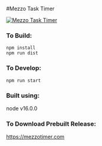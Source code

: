 #Mezzo Task Timer

[![Mezzo Task Timer](https://mezzotimer.com/images/mezzo.png)](https://mezzotimer.com)

### To Build:  

`npm install`  
`npm run dist`  

### To Develop:
  
`npm run start`  

### Built using:   
node v16.0.0  

### To Download Prebuilt Release:
https://mezzotimer.com
